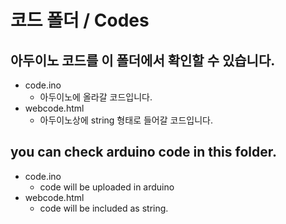 # 코드 폴더 / Codes 
## 아두이노 코드를 이 폴더에서 확인할 수 있습니다. 
- code.ino 
	- 아두이노에 올라갈 코드입니다.
- webcode.html
	- 아두이노상에 string 형태로 들어갈 코드입니다.
## you can check arduino code in this folder. 
- code.ino
	- code will be uploaded in arduino
- webcode.html
	- code will be included as string.
